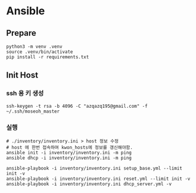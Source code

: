# Ansible

## Prepare

```shell
python3 -m venv .venv
source .venv/bin/activate
pip install -r requirements.txt
```

## Init Host

### ssh 용 키 생성

```shell
ssh-keygen -t rsa -b 4096 -C "azqazq195@gmail.com" -f ~/.ssh/moseoh_master
```

### 실행

```shell
# ./inventory/inventory.ini > host 정보 수정
# host 에 한번 접속하여 kwon_hosts에 정보를 갱신해야함.
ansible init -i inventory/inventory.ini -m ping
ansible dhcp -i inventory/inventory.ini -m ping

ansible-playbook -i inventory/inventory.ini setup_base.yml --limit init -v
ansible-playbook -i inventory/inventory.ini reset.yml --limit init -v
ansible-playbook -i inventory/inventory.ini dhcp_server.yml -v
```
